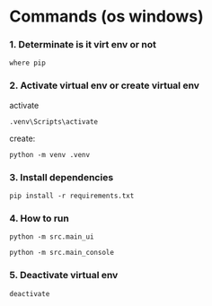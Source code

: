 # Commands (os windows)

### 1. Determinate is it virt env or not
```
where pip
```

### 2. Activate virtual env or create virtual env
activate
```
.venv\Scripts\activate
```
create:
```
python -m venv .venv
```

### 3. Install dependencies
```
pip install -r requirements.txt
```

### 4. How to run
```
python -m src.main_ui

python -m src.main_console
```

### 5. Deactivate virtual env
```
deactivate
```